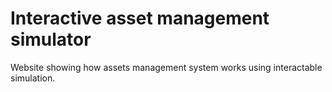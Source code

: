 # Interactive asset management simulator
Website showing how assets management system works using interactable simulation.
